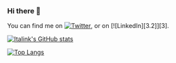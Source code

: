 ### Hi there 👋

<!-- Actual text -->

You can find me on [![Twitter][1.2]][1], or on [![LinkedIn][3.2]][3].

<!-- Icons -->
[1.2]: http://i.imgur.com/wWzX9uB.png (twitter icon without padding)
[2.2]: https://raw.githubusercontent.com/MartinHeinz/MartinHeinz/master/linkedin-3-16.png (LinkedIn icon without padding)
<!-- Links to your social media accounts -->

[1]: https://twitter.com/Martin_Heinz_
[2]: https://www.linkedin.com/in/heinz-martin/

[![Italink's GitHub stats](https://github-readme-stats.vercel.app/api?username=Italink)](https://github.com/anuraghazra/github-readme-stats)

[![Top Langs](https://github-readme-stats.vercel.app/api/top-langs/?username=Italink&layout=compact)](https://github.com/anuraghazra/github-readme-stats)
